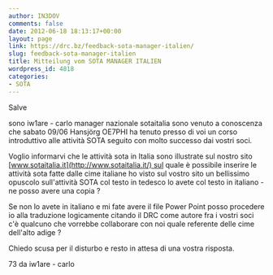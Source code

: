 ```yaml
---
author: IN3DOV
comments: false
date: 2012-06-18 18:13:17+00:00
layout: page
link: https://drc.bz/feedback-sota-manager-italien/
slug: feedback-sota-manager-italien
title: Mitteilung vom SOTA MANAGER ITALIEN
wordpress_id: 4818
categories:
- SOTA
---
```


Salve

sono iw1are - carlo manager nazionale sotaitalia sono venuto a conoscenza che sabato 09/06 Hansjörg OE7PHI ha tenuto presso di voi un corso introduttivo alle attività SOTA seguito con molto successo dai vostri soci.

Voglio informarvi che le attività sota in Italia sono illustrate sul nostro sito [www.sotaitalia.it](http://www.sotaitalia.it/) sul quale è possibile inserire le attività sota fatte dalle cime italiane ho visto sul vostro sito un bellissimo opuscolo sull'attività SOTA col testo in tedesco lo avete col testo in italiano - ne posso avere una copia ?

Se non lo avete in italiano e mi fate avere il file Power Point posso procedere io alla traduzione logicamente citando il DRC come autore fra i vostri soci c'è qualcuno che vorrebbe collaborare con noi quale referente delle cime dell'alto adige ?

Chiedo scusa per il disturbo e resto in attesa di una vostra risposta.

73 da iw1are - carlo

 
